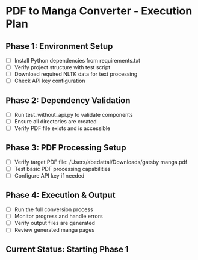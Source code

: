 # PDF to Manga Converter - Execution Plan

## Phase 1: Environment Setup
- [ ] Install Python dependencies from requirements.txt
- [ ] Verify project structure with test script
- [ ] Download required NLTK data for text processing
- [ ] Check API key configuration

## Phase 2: Dependency Validation
- [ ] Run test_without_api.py to validate components
- [ ] Ensure all directories are created
- [ ] Verify PDF file exists and is accessible

## Phase 3: PDF Processing Setup
- [ ] Verify target PDF file: /Users/abedattal/Downloads/gatsby manga.pdf
- [ ] Test basic PDF processing capabilities
- [ ] Configure API key if needed

## Phase 4: Execution & Output
- [ ] Run the full conversion process
- [ ] Monitor progress and handle errors
- [ ] Verify output files are generated
- [ ] Review generated manga pages

## Current Status: Starting Phase 1
